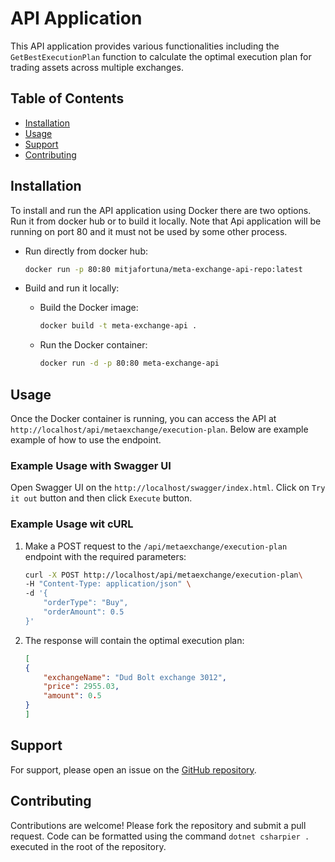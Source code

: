 # API Application

This API application provides various functionalities including the `GetBestExecutionPlan` function to calculate the optimal execution plan for trading assets across multiple exchanges.

## Table of Contents

- [Installation](#installation)
- [Usage](#usage)
- [Support](#support)
- [Contributing](#contributing)

## Installation

To install and run the API application using Docker there are two options. Run it from docker hub or to build it locally. Note that Api application will be running on port 80 and it must not be used by some other process.

- Run directly from docker hub:
    ```sh
    docker run -p 80:80 mitjafortuna/meta-exchange-api-repo:latest
    ```
- Build and run it locally:
    - Build the Docker image:
        ```sh
        docker build -t meta-exchange-api .
        ```

    - Run the Docker container:
        ```sh
        docker run -d -p 80:80 meta-exchange-api
        ```

## Usage

Once the Docker container is running, you can access the API at `http://localhost/api/metaexchange/execution-plan`. Below are example example of how to use the endpoint.

### Example Usage with Swagger UI

Open Swagger UI on the `http://localhost/swagger/index.html`. Click on `Try it out` button and then click `Execute` button.

### Example Usage wit cURL

1. Make a POST request to the `/api/metaexchange/execution-plan` endpoint with the required parameters:

    ```sh
    curl -X POST http://localhost/api/metaexchange/execution-plan\
    -H "Content-Type: application/json" \
    -d '{
        "orderType": "Buy",
        "orderAmount": 0.5
    }'
    ```

2. The response will contain the optimal execution plan:

    ```json
    [
    {
        "exchangeName": "Dud Bolt exchange 3012",
        "price": 2955.03,
        "amount": 0.5
    }
    ]
    ```

## Support

For support, please open an issue on the [GitHub repository](https://github.com/mitjafortuna/BSDigitalMetaExchangeSolver/issues).

## Contributing

Contributions are welcome! Please fork the repository and submit a pull request. Code can be formatted using the command `dotnet csharpier .` executed in the root of the repository.

